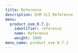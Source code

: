 ```yaml
---
title: Reference
description: OSM CLI Reference
menu:
  product_osm_0.7.1:
    identifier: reference
    name: Reference
    weight: 1000
menu_name: product_osm_0.7.1
---
```

